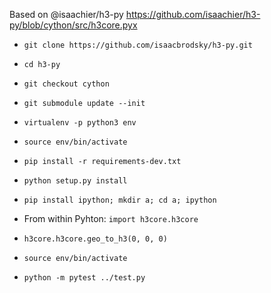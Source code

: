 Based on @isaachier/h3-py https://github.com/isaachier/h3-py/blob/cython/src/h3core.pyx

- `git clone https://github.com/isaacbrodsky/h3-py.git`
- `cd h3-py`
- `git checkout cython`
- `git submodule update --init`
- `virtualenv -p python3 env`
- `source env/bin/activate`
- `pip install -r requirements-dev.txt`
- `python setup.py install`
- `pip install ipython; mkdir a; cd a; ipython`
- From within Pyhton: `import h3core.h3core`
- `h3core.h3core.geo_to_h3(0, 0, 0)`

- `source env/bin/activate`
- `python -m pytest ../test.py`

